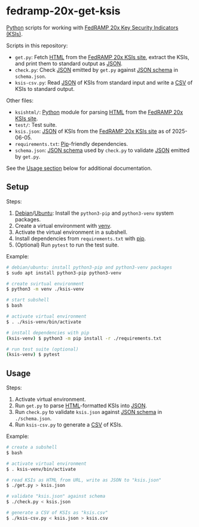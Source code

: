 # fedramp-20x-get-ksis

[Python][] scripts for working with [FedRAMP 20x Key Security Indicators
(KSIs)][ksis].

Scripts in this repository:

- `get.py`: Fetch [HTML][] from the [FedRAMP 20x KSIs site][ksis], extract the KSIs, and print them to standard output as [JSON][].
- `check.py`: Check [JSON][] emitted by `get.py` against [JSON schema][] in `schema.json`.
- `ksis-csv.py`: Read [JSON][] of KSIs from standard input and write a [CSV][] of KSIs to standard output.

Other files:

- `ksishtml/`: [Python][] module for parsing [HTML][] from the [FedRAMP 20x KSIs site][ksis].
- `test/`: Test suite.
- `ksis.json`: [JSON][] of KSIs from the [FedRAMP 20x KSIs site][ksis] as of 2025-06-05.
- `requirements.txt`: [Pip][]-friendly dependencies.
- `schema.json`: [JSON schema][] used by `check.py` to validate [JSON][] emitted by `get.py`.

See the [Usage section](#usage "Usage") below for additional
documentation.

## Setup

Steps:

1. [Debian][]/[Ubuntu][]: Install the `python3-pip` and `python3-venv` system packages.
2. Create a virtual environment with [venv][].
3. Activate the virtual environment in a subshell.
4. Install dependencies from `requirements.txt` with [pip][].
5. (Optional) Run `pytest` to run the test suite.

Example:

```sh
# debian/ubuntu: install python3-pip and python3-venv packages
$ sudo apt install python3-pip python3-venv

# create svirtual environment
$ python3 -m venv ./ksis-venv

# start subshell
$ bash

# activate virtual environment
$ . ./ksis-venv/bin/activate

# install dependencies with pip
(ksis-venv) $ python3 -m pip install -r ./requirements.txt

# run test suite (optional)
(ksis-venv) $ pytest
```

## Usage

Steps:

1. Activate virtual environment.
2. Run `get.py` to parse [HTML][]-formatted KSIs into [JSON][].
3. Run `check.py` to validate `ksis.json` against [JSON schema][] in `./schema.json`.
3. Run `ksis-csv.py` to generate a [CSV][] of KSIs.

Example:

```sh
# create a subshell
$ bash

# activate virtual environment
$ . ksis-venv/bin/activate

# read KSIs as HTML from URL, write as JSON to "ksis.json"
$ ./get.py > ksis.json

# validate "ksis.json" against schema
$ ./check.py < ksis.json

# generate a CSV of KSIs as "ksis.csv"
$ ./ksis-csv.py < ksis.json > ksis.csv
```

[venv]: https://docs.python.org/3/library/venv.html
  "venv: Python virtual environment module"
[pip]: https://pypi.org/project/pip/
  "pip: Python package installer"
[json]: https://json.org/
  "JavaScript Object Notation"
[html]: https://en.wikipedia.org/wiki/HTML
  "HyperText Markup Language"
[json schema]: https://json-schema.org/
  "JSON schema"
[fedramp]: https://www.fedramp.gov/
  "FedRAMP"
[ksis]: https://www.fedramp.gov/20x/standards/20x-ksi/
  "FedRAMP 20x Key Security Indicators (KSIs)."
[debian]: https://www.debian.org/
  "Debian Linux"
[ubuntu]: https://ubuntu.com/
  "Ubuntu Linux"
[csv]: https://en.wikipedia.org/wiki/Comma-separated_values
  "Comma-separated values (CSV)"
[python]: https://python.org/
  "Python programming language"
[pytest]: https://pytest.org/
  "Python testing framework"
